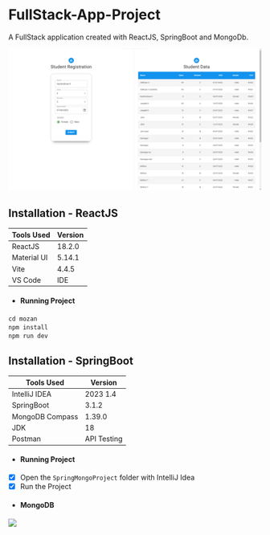 # FullStack-App-Project

A FullStack application created with ReactJS, SpringBoot and MongoDb.
<br>

<img src="assets/page1.png"  style="width:1000px">

## Installation - ReactJS
 
| **Tools Used** | **Version** |
| -------------- | ----------- |
| ReactJS        | 18.2.0      |
| Material UI    | 5.14.1      |
| Vite           | 4.4.5       |
| VS Code        | IDE         |

- #### Running Project
  
```cd mozan```<br>
```npm install```<br>
```npm run dev```

## Installation - SpringBoot
 
| **Tools Used**  | **Version** |
| --------------- | ----------- |
| IntelliJ IDEA   | 2023 1.4    |
| SpringBoot      | 3.1.2       |
| MongoDB Compass | 1.39.0      |
| JDK             | 18          |
| Postman         | API Testing |

- #### Running Project
  
- [x] Open the ```SpringMongoProject``` folder with IntelliJ Idea<br>
- [x] Run the Project 

- #### MongoDB

<img src="assets/db.png"  style="width:1000px">






